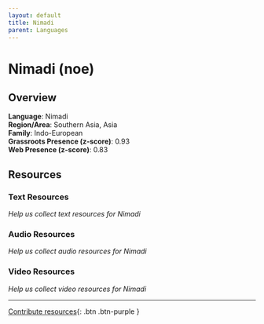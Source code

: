 ```yaml
---
layout: default
title: Nimadi
parent: Languages
---
```


# Nimadi (noe)

## Overview

**Language**: Nimadi  
**Region/Area**: Southern Asia, Asia  
**Family**: Indo-European  
**Grassroots Presence (z-score)**: 0.93  
**Web Presence (z-score)**: 0.83  

## Resources

### Text Resources
*Help us collect text resources for Nimadi*

### Audio Resources
*Help us collect audio resources for Nimadi*

### Video Resources
*Help us collect video resources for Nimadi*

---

[Contribute resources](https://forms.office.com/e/1SfLJx3u1r){: .btn .btn-purple }
